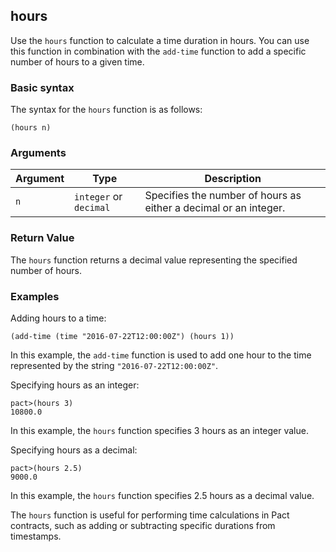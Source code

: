 ## hours

Use the `hours` function to calculate a time duration in hours.
You can use this function in combination with the `add-time` function to add a specific number of hours to a given time.

### Basic syntax

The syntax for the `hours` function is as follows:

```pact
(hours n)
```

### Arguments

| Argument | Type | Description |
| --- | --- | --- |
| `n` | `integer` or `decimal` | Specifies the number of hours as either a decimal or an integer. |

### Return Value

The `hours` function returns a decimal value representing the specified number of hours.

### Examples

Adding hours to a time:

```pact
(add-time (time "2016-07-22T12:00:00Z") (hours 1))
```

In this example, the `add-time` function is used to add one hour to the time represented by the string `"2016-07-22T12:00:00Z"`.

Specifying hours as an integer:

```pact
pact>(hours 3)
10800.0
```

In this example, the `hours` function specifies 3 hours as an integer value.

Specifying hours as a decimal:

```pact
pact>(hours 2.5)
9000.0
```

In this example, the `hours` function specifies 2.5 hours as a decimal value.

The `hours` function is useful for performing time calculations in Pact contracts, such as adding or subtracting specific durations from timestamps.
